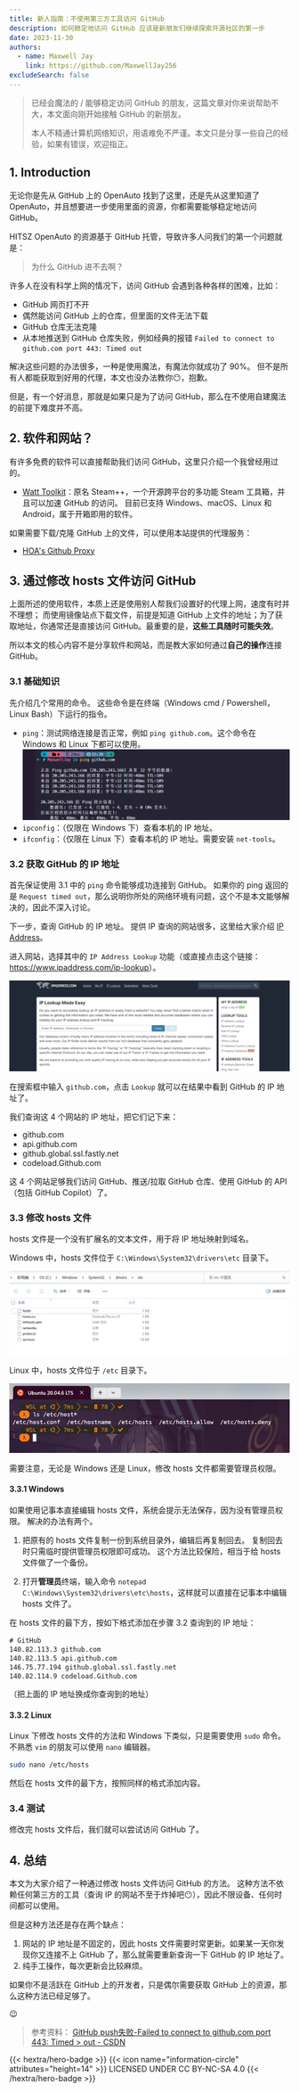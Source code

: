 ```yaml
---
title: 新人指南：不使用第三方工具访问 GitHub
description: 如何稳定地访问 GitHub 应该是新朋友们继续探索开源社区的第一步
date: 2023-11-30
authors:
  - name: Maxwell Jay
    link: https://github.com/MaxwellJay256
excludeSearch: false
---
```


> 已经会魔法的 / 能够稳定访问 GitHub 的朋友，这篇文章对你来说帮助不大，本文面向刚开始接触 GitHub 的新朋友。
>
> 本人不精通计算机网络知识，用语难免不严谨。本文只是分享一些自己的经验，如果有错误，欢迎指正。

## 1. Introduction

无论你是先从 GitHub 上的 OpenAuto 找到了这里，还是先从这里知道了 OpenAuto，并且想要进一步使用里面的资源，你都需要能够稳定地访问 GitHub。

HITSZ OpenAuto 的资源基于 GitHub 托管，导致许多人问我们的第一个问题就是：

> 为什么 GitHub 进不去啊？

许多人在没有科学上网的情况下，访问 GitHub 会遇到各种各样的困难，比如：

- GitHub 网页打不开
- 偶然能访问 GitHub 上的仓库，但里面的文件无法下载
- GitHub 仓库无法克隆
- 从本地推送到 GitHub 仓库失败，例如经典的报错 `Failed to connect to github.com port 443: Timed out`

解决这些问题的办法很多，一种是使用魔法，有魔法你就成功了 90%。
但不是所有人都能获取到好用的代理，本文也没办法教你😶，抱歉。

但是，有一个好消息，那就是如果只是为了访问 GitHub，那么在不使用自建魔法的前提下难度并不高。

## 2. 软件和网站？

有许多免费的软件可以直接帮助我们访问 GitHub，这里只介绍一个我曾经用过的。

- [Watt Toolkit](https://steampp.net/)：原名 Steam++，一个开源跨平台的多功能 Steam 工具箱，并且可以加速 GitHub 的访问。
  目前已支持 Windows、macOS、Linux 和 Android，属于开箱即用的软件。

如果需要下载/克隆 GitHub 上的文件，可以使用本站提供的代理服务：

- [HOA's Github Proxy](https://gh.hoa.moe/)

## 3. 通过修改 hosts 文件访问 GitHub

上面所述的使用软件，本质上还是使用别人帮我们设置好的代理上网，速度有时并不理想；
而使用镜像站点下载文件，前提是知道 GitHub 上文件的地址；为了获取地址，你通常还是直接访问 GitHub。最重要的是，**这些工具随时可能失效**。

所以本文的核心内容不是分享软件和网站，而是教大家如何通过**自己的操作**连接 GitHub。

### 3.1 基础知识

先介绍几个常用的命令。
这些命令是在终端（Windows cmd / Powershell，Linux Bash）下运行的指令。

- `ping`：测试网络连接是否正常，例如 `ping github.com`。这个命令在 Windows 和 Linux 下都可以使用。
  ![ping github](ping-github.png)
- `ipconfig`：（仅限在 Windows 下）查看本机的 IP 地址。
- `ifconfig`：（仅限在 Linux 下）查看本机的 IP 地址。需要安装 `net-tools`。

### 3.2 获取 GitHub 的 IP 地址

首先保证使用 3.1 中的 `ping` 命令能够成功连接到 GitHub。
如果你的 ping 返回的是 `Request timed out`，那么说明你所处的网络环境有问题，这个不是本文能够解决的，因此不深入讨论。

下一步，查询 GitHub 的 IP 地址。
提供 IP 查询的网站很多，这里给大家介绍 [IP Address](https://www.ipaddress.com/)。

进入网站，选择其中的 `IP Address Lookup` 功能（或直接点击这个链接：<https://www.ipaddress.com/ip-lookup>）。

![ip address lookup](ip-address-lookup.png)

在搜索框中输入 `github.com`，点击 `Lookup` 就可以在结果中看到 GitHub 的 IP 地址了。

我们查询这 4 个网站的 IP 地址，把它们记下来：

- github.com
- api.github.com
- github.global.ssl.fastly.net
- codeload.Github.com

这 4 个网站足够我们访问 GitHub、推送/拉取 GitHub 仓库、使用 GitHub 的 API（包括 GitHub Copilot）了。

### 3.3 修改 hosts 文件

hosts 文件是一个没有扩展名的文本文件，用于将 IP 地址映射到域名。

Windows 中，hosts 文件位于 `C:\Windows\System32\drivers\etc` 目录下。

![hosts file](hosts-file.png)

Linux 中，hosts 文件位于 `/etc` 目录下。

![hosts file](hosts-file-linux.png)

需要注意，无论是 Windows 还是 Linux，修改 hosts 文件都需要管理员权限。

#### 3.3.1 Windows

如果使用记事本直接编辑 hosts 文件，系统会提示无法保存，因为没有管理员权限。
解决的办法有两个。

1. 把原有的 hosts 文件复制一份到系统目录外，编辑后再复制回去。
  复制回去时只需临时提供管理员权限即可成功。
  这个方法比较保险，相当于给 hosts 文件做了一个备份。

2. 打开**管理员**终端，输入命令 `notepad C:\Windows\System32\drivers\etc\hosts`，这样就可以直接在记事本中编辑 hosts 文件了。

在 hosts 文件的最下方，按如下格式添加在步骤 3.2 查询到的 IP 地址：

```text
# GitHub
140.82.113.3 github.com
140.82.113.5 api.github.com
146.75.77.194 github.global.ssl.fastly.net
140.82.114.9 codeload.Github.com
```

（把上面的 IP 地址换成你查询到的地址）

#### 3.3.2 Linux

Linux 下修改 hosts 文件的方法和 Windows 下类似，只是需要使用 `sudo` 命令。
不熟悉 `vim` 的朋友可以使用 `nano` 编辑器。

```bash
sudo nano /etc/hosts
```

然后在 hosts 文件的最下方，按照同样的格式添加内容。

### 3.4 测试

修改完 hosts 文件后，我们就可以尝试访问 GitHub 了。

## 4. 总结

本文为大家介绍了一种通过修改 hosts 文件访问 GitHub 的方法。
这种方法不依赖任何第三方的工具（查询 IP 的网站不至于炸掉吧😶），因此不限设备、任何时间都可以使用。

但是这种方法还是存在两个缺点：

1. 网站的 IP 地址是不固定的，因此 hosts 文件需要时常更新。如果某一天你发现你又连接不上 GitHub 了，那么就需要重新查询一下 GitHub 的 IP 地址了。
2. 纯手工操作，每次更新会比较麻烦。

如果你不是活跃在 GitHub 上的开发者，只是偶尔需要获取 GitHub 上的资源，那么这种方法已经足够了。

😉

> 参考资料：
> [GitHub push失败-Failed to connect to github.com port 443: Timed > out - CSDN](http://t.csdnimg.cn/eFTpg)

{{< hextra/hero-badge >}}
  {{< icon name="information-circle" attributes="height=14" >}} LICENSED UNDER CC BY-NC-SA 4.0
{{< /hextra/hero-badge >}}